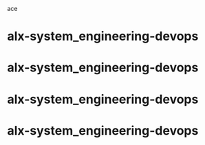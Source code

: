 ace
# alx-system_engineering-devops
# alx-system_engineering-devops
# alx-system_engineering-devops
# alx-system_engineering-devops
